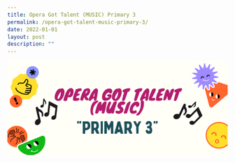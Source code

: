 ```yaml
---
title: Opera Got Talent (MUSIC) Primary 3
permalink: /opera-got-talent-music-primary-3/
date: 2022-01-01
layout: post
description: ""
---
```

<a href="https://drive.google.com/drive/folders/1Df0DvrkN7f-f5nCXx15TIwciGvVLwnC3"><img src="/images/handa3.png"></a>